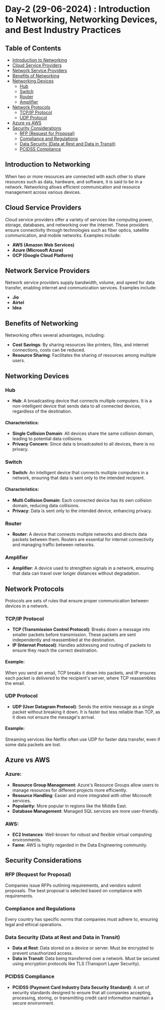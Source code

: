 # Day-2 (29-06-2024) : Introduction to Networking, Networking Devices, and Best Industry Practices

## Table of Contents
- [Introduction to Networking](#introduction-to-networking)
- [Cloud Service Providers](#cloud-service-providers)
- [Network Service Providers](#network-service-providers)
- [Benefits of Networking](#benefits-of-networking)
- [Networking Devices](#networking-devices)
  - [Hub](#hub)
  - [Switch](#switch)
  - [Router](#router)
  - [Amplifier](#amplifier)
- [Network Protocols](#network-protocols)
  - [TCP/IP Protocol](#tcp-ip-protocol)
  - [UDP Protocol](#udp-protocol)
- [Azure vs AWS](#azure-vs-aws)
- [Security Considerations](#security-considerations)
  - [RFP (Request for Proposal)](#rfp-request-for-proposal)
  - [Compliance and Regulations](#compliance-and-regulations)
  - [Data Security (Data at Rest and Data in Transit)](#data-security-data-at-rest-and-data-in-transit)
  - [PCIDSS Compliance](#pcidss-compliance)

## Introduction to Networking

When two or more resources are connected with each other to share resources such as data, hardware, and software, it is said to be in a network. Networking allows efficient communication and resource management across various devices.

## Cloud Service Providers

Cloud service providers offer a variety of services like computing power, storage, databases, and networking over the internet. These providers ensure connectivity through technologies such as fiber optics, satellite communication, and mobile networks. Examples include:

- **AWS (Amazon Web Services)**
- **Azure (Microsoft Azure)**
- **GCP (Google Cloud Platform)**

## Network Service Providers

Network service providers supply bandwidth, volume, and speed for data transfer, enabling internet and communication services. Examples include:

- **Jio**
- **Airtel**
- **Idea**

## Benefits of Networking

Networking offers several advantages, including:

- **Cost Savings**: By sharing resources like printers, files, and internet connections, costs can be reduced.
- **Resource Sharing**: Facilitates the sharing of resources among multiple users.

## Networking Devices

### Hub

- **Hub**: A broadcasting device that connects multiple computers. It is a non-intelligent device that sends data to all connected devices, regardless of the destination.

#### Characteristics:
- **Single Collision Domain**: All devices share the same collision domain, leading to potential data collisions.
- **Privacy Concern**: Since data is broadcasted to all devices, there is no privacy.

### Switch

- **Switch**: An intelligent device that connects multiple computers in a network, ensuring that data is sent only to the intended recipient.

#### Characteristics:
- **Multi Collision Domain**: Each connected device has its own collision domain, reducing data collisions.
- **Privacy**: Data is sent only to the intended device, enhancing privacy.

### Router

- **Router**: A device that connects multiple networks and directs data packets between them. Routers are essential for internet connectivity and managing traffic between networks.

### Amplifier

- **Amplifier**: A device used to strengthen signals in a network, ensuring that data can travel over longer distances without degradation.

## Network Protocols

Protocols are sets of rules that ensure proper communication between devices in a network.

### TCP/IP Protocol

- **TCP (Transmission Control Protocol)**: Breaks down a message into smaller packets before transmission. These packets are sent independently and reassembled at the destination.
- **IP (Internet Protocol)**: Handles addressing and routing of packets to ensure they reach the correct destination.

#### Example:
When you send an email, TCP breaks it down into packets, and IP ensures each packet is delivered to the recipient's server, where TCP reassembles the email.

### UDP Protocol

- **UDP (User Datagram Protocol)**: Sends the entire message as a single packet without breaking it down. It is faster but less reliable than TCP, as it does not ensure the message's arrival.

#### Example:
Streaming services like Netflix often use UDP for faster data transfer, even if some data packets are lost.


## Azure vs AWS

### Azure:

- **Resource Group Management**: Azure's Resource Groups allow users to manage resources for different projects more efficiently.
- **Resource Handling**: Easier and more integrated with other Microsoft services.
- **Popularity**: More popular in regions like the Middle East.
- **Database Management**: Managed SQL services are more user-friendly.

### AWS:

- **EC2 Instances**: Well-known for robust and flexible virtual computing environments.
- **Fame**: AWS is highly regarded in the Data Engineering community.

## Security Considerations

### RFP (Request for Proposal)

Companies issue RFPs outlining requirements, and vendors submit proposals. The best proposal is selected based on compliance with requirements.

### Compliance and Regulations

Every country has specific norms that companies must adhere to, ensuring legal and ethical operations.

### Data Security (Data at Rest and Data in Transit)

- **Data at Rest**: Data stored on a device or server. Must be encrypted to prevent unauthorized access.
- **Data in Transit**: Data being transferred over a network. Must be secured using encryption protocols like TLS (Transport Layer Security).

### PCIDSS Compliance

- **PCIDSS (Payment Card Industry Data Security Standard)**: A set of security standards designed to ensure that all companies accepting, processing, storing, or transmitting credit card information maintain a secure environment.
